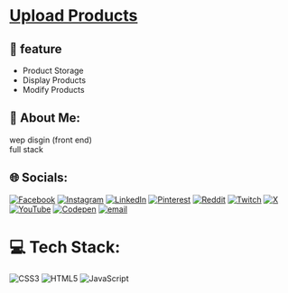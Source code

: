 # [Upload Products](https://alhadimohammed.github.io/Upload-Products/)

## 💫 feature 
- Product Storage
- Display Products
- Modify Products


## 💫 About Me:
wep disgin (front end)<br>full stack


## 🌐 Socials:
[![Facebook](https://img.shields.io/badge/Facebook-%231877F2.svg?logo=Facebook&logoColor=white)](https://www.facebook.com/profile.php?id=100035193046372) [![Instagram](https://img.shields.io/badge/Instagram-%23E4405F.svg?logo=Instagram&logoColor=white)](https://instagram.com/its__hodhod) [![LinkedIn](https://img.shields.io/badge/LinkedIn-%230077B5.svg?logo=linkedin&logoColor=white)](https://www.linkedin.com/in/alhadi-mohammed-1a9920274?utm_source=share&utm_campaign=share_via&utm_content=profile&utm_medium=android_app) [![Pinterest](https://img.shields.io/badge/Pinterest-%23E60023.svg?logo=Pinterest&logoColor=white)](https://pin.it/4fhELu4UF) [![Reddit](https://img.shields.io/badge/Reddit-%23FF4500.svg?logo=Reddit&logoColor=white)](https://www.reddit.com/u/AlhadiMohammed/s/aBn2mJ78ut) [![Twitch](https://img.shields.io/badge/Twitch-%239146FF.svg?logo=Twitch&logoColor=white)](https://www.twitch.tv/alhadimohammed?sr=a) [![X](https://img.shields.io/badge/X-black.svg?logo=X&logoColor=white)](https://x.com/Alhadi_Hudhod?s=09) [![YouTube](https://img.shields.io/badge/YouTube-%23FF0000.svg?logo=YouTube&logoColor=white)](https://youtube.com/@hudhod?si=8UAWc5tsrso7fx8e) [![Codepen](https://img.shields.io/badge/Codepen-000000?logo=codepen&logoColor=white)](https://codepen.io/a-challenge) [![email](https://img.shields.io/badge/Email-D14836?logo=gmail&logoColor=white)](mailto:alhadiharrn@gmail.com) 

# 💻 Tech Stack:
![CSS3](https://img.shields.io/badge/css3-%231572B6.svg?style=for-the-badge&logo=css3&logoColor=white) ![HTML5](https://img.shields.io/badge/html5-%23E34F26.svg?style=for-the-badge&logo=html5&logoColor=white) ![JavaScript](https://img.shields.io/badge/javascript-%23323330.svg?style=for-the-badge&logo=javascript&logoColor=%23F7DF1E)
